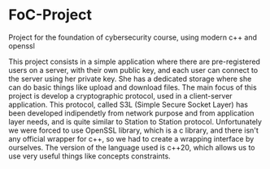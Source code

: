# FoC-Project
Project for the foundation of cybersecurity course, using modern c++ and openssl

This project consists in a simple application where there are pre-registered users on a server, with their own public key, and each user can connect to the server using her private key. She has a dedicated storage where she can do basic things like upload and download files. The main focus of this project is develop a cryptographic protocol, used in a client-server application. This protocol, called S3L (Simple Secure Socket Layer) has been developed indipendetly from network purpose and from application layer needs, and is quite similar to Station to Station protocol. Unfortunately we were forced to use OpenSSL library, which is a c library, and there isn't any official wrapper for c++, so we had to create a wrapping interface by ourselves. The version of the language used is c++20, which allows us to use very useful things like concepts constraints.

